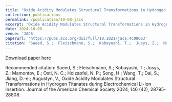```yaml
---
title: "Oxide Acidity Modulates Structural Transformations in Hydrogen Titanates during Electrochemical Li-Ion Insertion"
collection: publications
permalink: /publication/10-08-jacs
excerpt: 'Oxide Acidity Modulates Structural Transformations in Hydrogen Titanates during Electrochemical Li-Ion Insertion'
date: 2024-10-08
venue: 'JACS'
paperurl: 'https://pubs.acs.org/doi/full/10.1021/jacs.4c08063'
citation: 'Saeed, S.;  Fleischmann, S.;  Kobayashi, T.;  Jusys, Z.;  Mamontov, E.;  Osti, N. C.;  Holzapfel, N. P.;  Song, H.;  Wang, T.;  Dai, S.;  Jiang, D.-e.; Augustyn, V., Oxide Acidity Modulates Structural Transformations in Hydrogen Titanates during Electrochemical Li-Ion Insertion. Journal of the American Chemical Society 2024, 146 (42), 28795-28808.'
---
```



[Download paper here](/files/saeed-jacs.pdf)

Recommended citation: Saeed, S.;  Fleischmann, S.;  Kobayashi, T.;  Jusys, Z.;  Mamontov, E.;  Osti, N. C.;  Holzapfel, N. P.;  Song, H.;  Wang, T.;  Dai, S.;  Jiang, D.-e.; Augustyn, V., Oxide Acidity Modulates Structural Transformations in Hydrogen Titanates during Electrochemical Li-Ion Insertion. Journal of the American Chemical Society 2024, 146 (42), 28795-28808.
